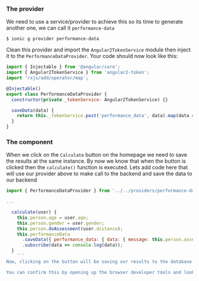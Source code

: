 ### The provider
We need to use a service/provider to achieve this so its time to generate another one, we can call it `performance-data`
```shell
$ ionic g provider performance-data
```
Clean this provider and import the `Angular2TokenService` module then inject it to the `PerformanceDataProvider`. Your code should now look like this:
```javascript
import { Injectable } from '@angular/core';
import { Angular2TokenService } from 'angular2-token';
import 'rxjs/add/operator/map';

@Injectable()
export class PerformanceDataProvider {
  constructor(private _tokenService: Angular2TokenService) {}

  saveData(data) {
    return this._tokenService.post('performance_data', data).map(data => data);
  }
}
```
### The component

When we click on the `Calculate` button on the homepage we need to save the results at the same instance. By now we know that when the button is clicked then the `calculate()` function is executed. Lets add code here that will use our provider above to make call to the backend and save the data to our backend
```javascript
import { PerformanceDataProvider } from '../../providers/performance-data/performance-data';

...

  calculate(user) {
    this.person.age = user.age;
    this.person.gender = user.gender;
    this.person.doAssessment(user.distance);
    this.performanceData
      .saveData({ performance_data: { data: { message: this.person.assessmentMessage } } })
      .subscribe(data => console.log(data));
  }
	```
Now, clicking on the button will be saving our results to the database

You can confirm this by opening up the browser developer tools and looking under network tab, do you see that there is a response from the server

